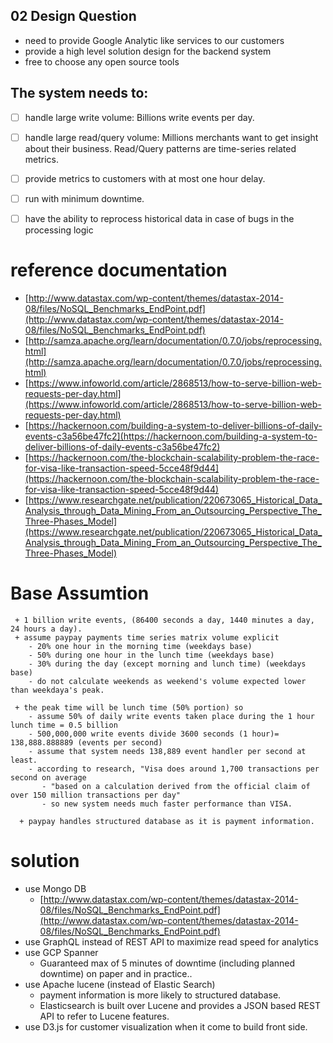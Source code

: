 ## 02 Design Question
- need to provide Google Analytic like services to our customers
- provide a high level solution design for the backend system
- free to choose any open source tools

## The system needs to:
 - [ ] handle large write volume: Billions write events per day.   
 - [ ] handle large read/query volume: Millions merchants want to get insight about their business. 
  Read/Query patterns are time-series related metrics.
 - [ ] provide metrics to customers with at most one hour delay.
 - [ ] run with minimum downtime.
 - [ ] have the ability to reprocess historical data in case of bugs in the processing logic
 
  
# reference documentation
  - [http://www.datastax.com/wp-content/themes/datastax-2014-08/files/NoSQL_Benchmarks_EndPoint.pdf](http://www.datastax.com/wp-content/themes/datastax-2014-08/files/NoSQL_Benchmarks_EndPoint.pdf)
  - [http://samza.apache.org/learn/documentation/0.7.0/jobs/reprocessing.html](http://samza.apache.org/learn/documentation/0.7.0/jobs/reprocessing.html)
  -  [https://www.infoworld.com/article/2868513/how-to-serve-billion-web-requests-per-day.html](https://www.infoworld.com/article/2868513/how-to-serve-billion-web-requests-per-day.html)
  - [https://hackernoon.com/building-a-system-to-deliver-billions-of-daily-events-c3a56be47fc2](https://hackernoon.com/building-a-system-to-deliver-billions-of-daily-events-c3a56be47fc2)
  - [https://hackernoon.com/the-blockchain-scalability-problem-the-race-for-visa-like-transaction-speed-5cce48f9d44](https://hackernoon.com/the-blockchain-scalability-problem-the-race-for-visa-like-transaction-speed-5cce48f9d44)
  - [https://www.researchgate.net/publication/220673065_Historical_Data_Analysis_through_Data_Mining_From_an_Outsourcing_Perspective_The_Three-Phases_Model](https://www.researchgate.net/publication/220673065_Historical_Data_Analysis_through_Data_Mining_From_an_Outsourcing_Perspective_The_Three-Phases_Model)
  
# Base Assumtion

     + 1 billion write events, (86400 seconds a day, 1440 minutes a day, 24 hours a day).
     + assume paypay payments time series matrix volume explicit 
        - 20% one hour in the morning time (weekdays base)
        - 50% during one hour in the lunch time (weekdays base)
        - 30% during the day (except morning and lunch time) (weekdays base)
        - do not calculate weekends as weekend's volume expected lower than weekdaya's peak.
        
     + the peak time will be lunch time (50% portion) so 
        - assume 50% of daily write events taken place during the 1 hour lunch time = 0.5 billion 
        - 500,000,000 write events divide 3600 seconds (1 hour)= 138,888.888889 (events per second)
        - assume that system needs 138,889 event handler per second at least. 
        - according to research, "Visa does around 1,700 transactions per second on average 
           - "based on a calculation derived from the official claim of over 150 million transactions per day" 
           - so new system needs much faster performance than VISA.
        
      + paypay handles structured database as it is payment information.
        
        
# solution 
 + use Mongo DB 
	- [http://www.datastax.com/wp-content/themes/datastax-2014-08/files/NoSQL_Benchmarks_EndPoint.pdf](http://www.datastax.com/wp-content/themes/datastax-2014-08/files/NoSQL_Benchmarks_EndPoint.pdf)
 + use GraphQL instead of REST API to maximize read speed for analytics
 + use GCP Spanner 
 	- Guaranteed max of 5 minutes of downtime (including planned downtime) on paper and in practice..
 + use Apache lucene (instead of Elastic Search)
    - payment information is more likely to structured database. 
    -  Elasticsearch is built over Lucene and provides a JSON based REST API to refer to Lucene features.
 + use D3.js for customer visualization when it come to build front side.
 